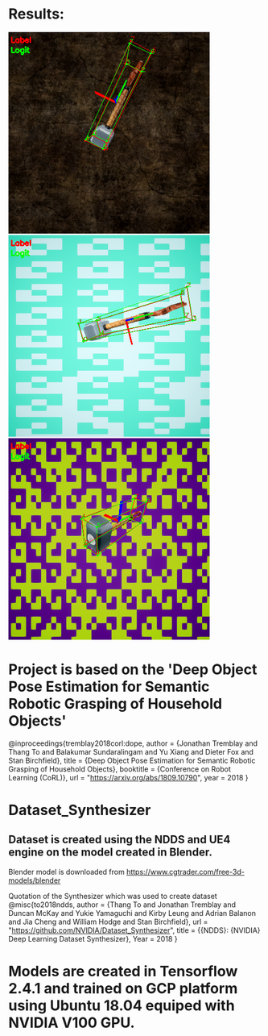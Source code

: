 # Results:
![alt text][sample1]
![alt text][sample2]
![alt text][sample3]

[sample1]: https://github.com/bajloml/tf_train_6DOF/blob/master/test_scripts/images/test_0.png "sample1"
[sample2]: https://github.com/bajloml/tf_train_6DOF/blob/master/test_scripts/images/test_9.png "sample2"
[sample3]: https://github.com/bajloml/tf_train_6DOF/blob/master/test_scripts/images/test_16.png "sample3"

# Project is based on the 'Deep Object Pose Estimation for Semantic Robotic Grasping of Household Objects'

@inproceedings{tremblay2018corl:dope,
    author = {Jonathan Tremblay and Thang To and Balakumar Sundaralingam and Yu Xiang and Dieter Fox and Stan Birchfield},
    title = {Deep Object Pose Estimation for Semantic Robotic Grasping of Household Objects},
    booktitle = {Conference on Robot Learning (CoRL)},
    url = "https://arxiv.org/abs/1809.10790",
    year = 2018
    }

# Dataset_Synthesizer

## Dataset is created using the NDDS and UE4 engine on the model created in Blender. 
Blender model is downloaded from https://www.cgtrader.com/free-3d-models/blender

Quotation of the Synthesizer which was used to create dataset
@misc{to2018ndds,
    author = {Thang To and Jonathan Tremblay and Duncan McKay and Yukie Yamaguchi and Kirby Leung 
            and Adrian Balanon and Jia Cheng and William Hodge and Stan Birchfield},
    url = "https://github.com/NVIDIA/Dataset_Synthesizer",
    title = {{NDDS}: {NVIDIA} Deep Learning Dataset Synthesizer},
    Year = 2018
    }
	
# Models are created in Tensorflow 2.4.1 and trained on GCP platform using Ubuntu 18.04 equiped with NVIDIA V100 GPU.
